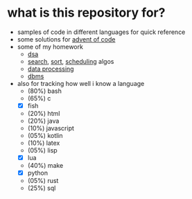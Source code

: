 # what is this repository for?

- samples of code in different languages for quick reference
- some solutions for [advent of code](https://adventofcode.com/)
- some of my homework
  - [dsa](c/dsa/)
  - [search](c/search/), [sort](c/sort/), [scheduling](c/scheduling/) algos
  - [data processing](python/numerical_methods/)
  - [dbms](sql/quick.sql)
- also for tracking how well i know a language
  - (80%) bash
  - (65%) c
  - [x] fish
  - (20%) html
  - (20%) java
  - (10%) javascript
  - (05%) kotlin
  - (10%) latex
  - (05%) lisp
  - [x] lua
  - (40%) make
  - [x] python
  - (05%) rust
  - (25%) sql
